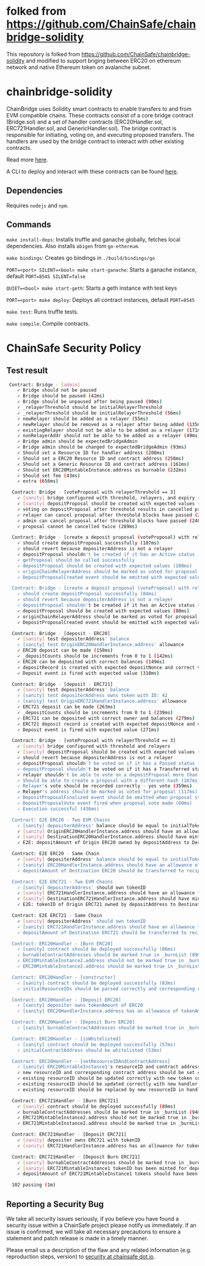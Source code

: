 # folked from  https://github.com/ChainSafe/chainbridge-solidity

This repository is folked from https://github.com/ChainSafe/chainbridge-solidity and modified to support briging between ERC20 on ethereum network and native Ethereum token on avalanche subnet.


# chainbridge-solidity

ChainBridge uses Solidity smart contracts to enable transfers to and from EVM compatible chains. These contracts consist of a core bridge contract (Bridge.sol) and a set of handler contracts (ERC20Handler.sol, ERC721Handler.sol, and GenericHandler.sol). The bridge contract is responsible for initiating, voting on, and executing proposed transfers. The handlers are used by the bridge contract to interact with other existing contracts.

Read more [here](https://chainbridge.chainsafe.io/).

A CLI to deploy and interact with these contracts can be found [here](https://github.com/ChainSafe/chainbridge-deploy/tree/master/cb-sol-cli).

## Dependencies

Requires `nodejs` and `npm`.

## Commands

`make install-deps`: Installs truffle and ganache globally, fetches local dependencies. Also installs `abigen` from `go-ethereum`.

`make bindings`: Creates go bindings in `./build/bindings/go`

`PORT=<port> SILENT=<bool> make start-ganache`: Starts a ganache instance, default `PORT=8545 SILENT=false`

`QUIET=<bool> make start-geth`: Starts a geth instance with test keys

`PORT=<port> make deploy`: Deploys all contract instances, default `PORT=8545`

`make test`: Runs truffle tests.

`make compile`: Compile contracts.

# ChainSafe Security Policy

## Test result
```bash
 Contract: Bridge - [admin]
    ✓ Bridge should not be paused
    ✓ Bridge should be paused (42ms)
    ✓ Bridge should be unpaused after being paused (90ms)
    ✓ _relayerThreshold should be initialRelayerThreshold
    ✓ _relayerThreshold should be initialRelayerThreshold (56ms)
    ✓ newRelayer should be added as a relayer (55ms)
    ✓ newRelayer should be removed as a relayer after being added (135ms)
    ✓ existingRelayer should not be able to be added as a relayer (171ms)
    ✓ nonRelayerAddr should not be able to be added as a relayer (49ms)
    ✓ Bridge admin should be expectedBridgeAdmin
    ✓ Bridge admin should be changed to expectedBridgeAdmin (93ms)
    ✓ Should set a Resource ID for handler address (208ms)
    ✓ Should set a ERC20 Resource ID and contract address (258ms)
    ✓ Should set a Generic Resource ID and contract address (161ms)
    ✓ Should set ERC20MintableInstance.address as burnable (232ms)
    ✓ Should set fee (43ms)
    ✓ extra (656ms)

  Contract: Bridge - [voteProposal with relayerThreshold == 3]
    ✓ [sanity] bridge configured with threshold, relayers, and expiry (58ms)
    ✓ [sanity] depositProposal should be created with expected values (126ms)
    ✓ voting on depositProposal after threshold results in cancelled proposal (248ms)
    ✓ relayer can cancel proposal after threshold blocks have passed (238ms)
    ✓ admin can cancel proposal after threshold blocks have passed (240ms)
    ✓ proposal cannot be cancelled twice (289ms)

  Contract: Bridge - [create a deposit proposal (voteProposal) with relayerThreshold = 1]
    ✓ should create depositProposal successfully (107ms)
    ✓ should revert because depositerAddress is not a relayer
    ✓ depositProposal shouldn't be created if it has an Active status (152ms)
    ✓ getProposal should be called successfully
    ✓ depositProposal should be created with expected values (100ms)
    ✓ originChainRelayerAddress should be marked as voted for proposal (128ms)
    ✓ DepositProposalCreated event should be emitted with expected values (88ms)

  Contract: Bridge - [create a deposit proposal (voteProposal) with relayerThreshold > 1]
    ✓ should create depositProposal successfully (84ms)
    ✓ should revert because depositerAddress is not a relayer
    ✓ depositProposal shouldn't be created if it has an Active status (139ms)
    ✓ depositProposal should be created with expected values (80ms)
    ✓ originChainRelayerAddress should be marked as voted for proposal (118ms)
    ✓ DepositProposalCreated event should be emitted with expected values (100ms)

  Contract: Bridge - [deposit - ERC20]
    ✓ [sanity] test depositerAddress' balance
    ✓ [sanity] test OriginERC20HandlerInstance.address' allowance
    ✓ ERC20 deposit can be made (158ms)
    ✓ _depositCounts should be increments from 0 to 1 (142ms)
    ✓ ERC20 can be deposited with correct balances (149ms)
    ✓ depositRecord is created with expected depositNonce and correct value (137ms)
    ✓ Deposit event is fired with expected value (310ms)

  Contract: Bridge - [deposit - ERC721]
    ✓ [sanity] test depositerAddress' balance
    ✓ [sanity] test depositerAddress owns token with ID: 42
    ✓ [sanity] test OriginERC721HandlerInstance.address' allowance
    ✓ ERC721 deposit can be made (263ms)
    ✓ _depositCounts should be increments from 0 to 1 (239ms)
    ✓ ERC721 can be deposited with correct owner and balances (279ms)
    ✓ ERC721 deposit record is created with expected depositNonce and values (280ms)
    ✓ Deposit event is fired with expected value (271ms)

  Contract: Bridge - [voteProposal with relayerThreshold == 3]
    ✓ [sanity] bridge configured with threshold and relayers
    ✓ [sanity] depositProposal should be created with expected values (103ms)
    ✓ should revert because depositerAddress is not a relayer
    ✓ depositProposal shouldn't be voted on if it has a Passed status (254ms)
    ✓ depositProposal shouldn't be voted on if it has a Transferred status (374ms)
    ✓ relayer shouldn't be able to vote on a depositProposal more than once (132ms)
    ✓ Should be able to create a proposal with a different hash (167ms)
    ✓ Relayer's vote should be recorded correctly - yes vote (359ms)
    ✓ Relayer's address should be marked as voted for proposal (117ms)
    ✓ DepositProposalFinalized event should be emitted when proposal status updated to passed after numYes >= relayerThreshold (228ms)
    ✓ DepositProposalVote event fired when proposal vote made (60ms)
    ✓ Execution successful (436ms)

  Contract: E2E ERC20 - Two EVM Chains
    ✓ [sanity] depositerAddress' balance should be equal to initialTokenAmount
    ✓ [sanity] OriginERC20HandlerInstance.address should have an allowance of depositAmount from depositerAddress
    ✓ [sanity] DestinationERC20HandlerInstance.address should have minterRole for DestinationERC20MintableInstance
    ✓ E2E: depositAmount of Origin ERC20 owned by depositAddress to Destination ERC20 owned by recipientAddress and back again (822ms)

  Contract: E2E ERC20 - Same Chain
    ✓ [sanity] depositerAddress' balance should be equal to initialTokenAmount
    ✓ [sanity] ERC20HandlerInstance.address should have an allowance of depositAmount from depositerAddress
    ✓ depositAmount of Destination ERC20 should be transferred to recipientAddress (407ms)

  Contract: E2E ERC721 - Two EVM Chains
    ✓ [sanity] depositerAddress' should own tokenID
    ✓ [sanity] ERC721HandlerInstance.address should have an allowance for tokenID from depositerAddress
    ✓ [sanity] DestinationERC721HandlerInstance.address should have minterRole for DestinationERC721MintableInstance
    ✓ E2E: tokenID of Origin ERC721 owned by depositAddress to Destination ERC721 owned by recipientAddress and back again (2217ms)

  Contract: E2E ERC721 - Same Chain
    ✓ [sanity] depositerAddress' should own tokenID
    ✓ [sanity] ERC721HandlerInstance.address should have an allowance for tokenID from depositerAddress
    ✓ depositAmount of Destination ERC721 should be transferred to recipientAddress (613ms)

  Contract: ERC20Handler - [Burn ERC20]
    ✓ [sanity] contract should be deployed successfully (86ms)
    ✓ burnableContractAddresses should be marked true in _burnList (89ms)
    ✓ ERC20MintableInstance2.address should not be marked true in _burnList (92ms)
    ✓ ERC20MintableInstance2.address should be marked true in _burnList after setBurnable is called (99ms)

  Contract: ERC20Handler - [constructor]
    ✓ [sanity] contract should be deployed successfully (83ms)
    ✓ initialResourceIDs should be parsed correctly and corresponding resourceID mappings should have expected values (123ms)

  Contract: ERC20Handler - [Deposit ERC20]
    ✓ [sanity] depositer owns tokenAmount of ERC20
    ✓ [sanity] ERC20HandlerInstance.address has an allowance of tokenAmount from depositerAddress

  Contract: ERC20Handler - [Deposit Burn ERC20]
    ✓ [sanity] burnableContractAddresses should be marked true in _burnList

  Contract: ERC20Handler - [isWhitelisted]
    ✓ [sanity] contract should be deployed successfully (57ms)
    ✓ initialContractAddress should be whitelisted (53ms)

  Contract: ERC20Handler - [setResourceIDAndContractAddress]
    ✓ [sanity] ERC20MintableInstance1's resourceID and contract address should be set correctly
    ✓ new resourceID and corresponding contract address should be set correctly (161ms)
    ✓ existing resourceID should be updated correctly with new token contract address (407ms)
    ✓ existing resourceID should be updated correctly with new handler address (670ms)
    ✓ existing resourceID should be replaced by new resourceID in handler (532ms)

  Contract: ERC721Handler - [Burn ERC721]
    ✓ [sanity] contract should be deployed successfully (89ms)
    ✓ burnableContractAddresses should be marked true in _burnList (94ms)
    ✓ ERC721MintableInstance2.address should not be marked true in _burnList (68ms)
    ✓ ERC721MintableInstance2.address should be marked true in _burnList after setBurnable is called (125ms)

  Contract: ERC721Handler - [Deposit ERC721]
    ✓ [sanity] depositer owns ERC721 with tokenID
    ✓ [sanity] ERC721HandlerInstance.address has an allowance for tokenID

  Contract: ERC721Handler - [Deposit Burn ERC721]
    ✓ [sanity] burnableContractAddresses should be marked true in _burnList
    ✓ [sanity] ERC721MintableInstance1 tokenID has been minted for depositerAddress
    ✓ depositAmount of ERC721MintableInstance1 tokens should have been burned (284ms)

  102 passing (1m)

```

## Reporting a Security Bug

We take all security issues seriously, if you believe you have found a security issue within a ChainSafe
project please notify us immediately. If an issue is confirmed, we will take all necessary precautions 
to ensure a statement and patch release is made in a timely manner.

Please email us a description of the flaw and any related information (e.g. reproduction steps, version) to
[security at chainsafe dot io](mailto:security@chainsafe.io).



